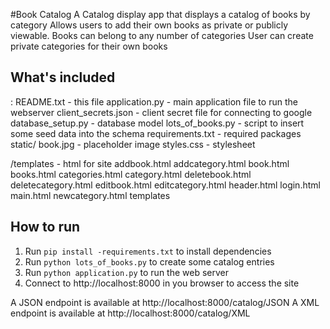 #Book Catalog
A Catalog display app that displays a catalog of books by category
Allows users to add their own books as private or publicly viewable.
Books can belong to any number of categories
User can create private categories for their own books

## What's included
:
README.txt - this file
application.py - main application file to run the webserver
client_secrets.json - client secret file for connecting to google
database_setup.py  - database model 
lots_of_books.py - script to insert some seed data into the schema
requirements.txt - required packages
static/
book.jpg - placeholder image
styles.css - stylesheet


/templates - html for site
addbook.html
addcategory.html
book.html
books.html
categories.html
category.html
deletebook.html
deletecategory.html
editbook.html
editcategory.html
header.html
login.html
main.html
newcategory.html
templates


## How to run
1. Run `pip install -requirements.txt` to install dependencies
2. Run `python lots_of_books.py` to create some catalog entries
3. Run `python application.py` to run the web server
4. Connect to http://localhost:8000 in you browser to access the site

A JSON endpoint is available at http://localhost:8000/catalog/JSON
A XML endpoint is available at http://localhost:8000/catalog/XML


